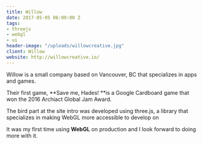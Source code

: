 ```yaml
---
title: Willow
date: 2017-05-05 06:09:00 Z
tags:
- threejs
- webgl
- ui
header-image: "/uploads/willowcreative.jpg"
client: Willow
website: http://willowcreative.io/
---
```


Willow is a small company based on Vancouver, BC that specializes in apps and games.

Their first game, **Save me, Hades! **is a Google Cardboard game that won the 2016 Archiact Global Jam Award.

The bird part at the site intro was developed using three.js, a library that specializes in making WebGL more accessible to develop on

It was my first time using **WebGL** on production and I look forward to doing more with it.
